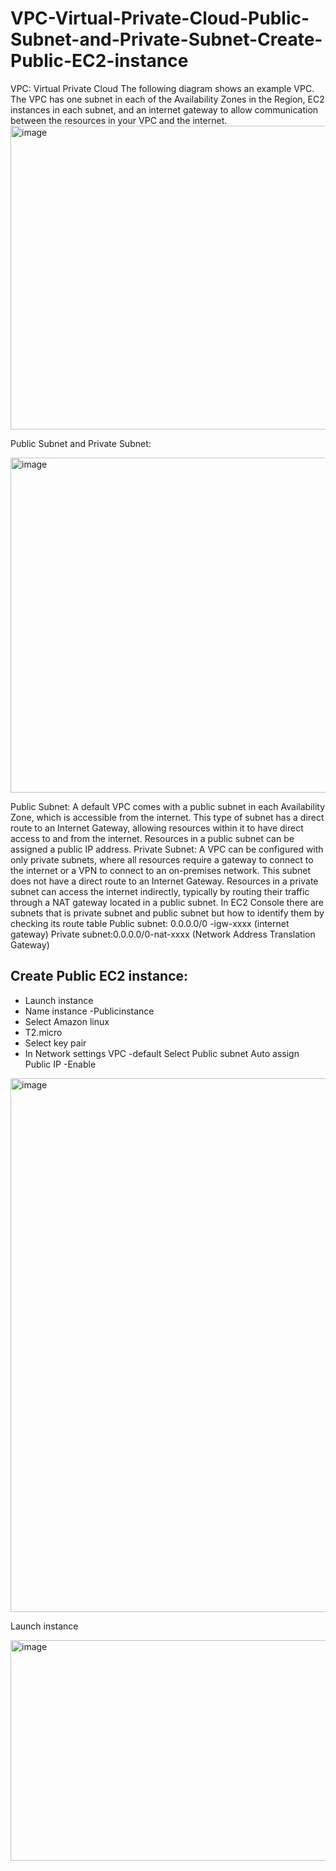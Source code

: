 # VPC-Virtual-Private-Cloud-Public-Subnet-and-Private-Subnet-Create-Public-EC2-instance

VPC: Virtual Private Cloud 
The following diagram shows an example VPC. The VPC has one subnet in each of the Availability Zones in the Region, EC2 instances in each subnet, and an internet gateway to allow communication between the resources in your VPC and the internet.
<img width="814" height="486" alt="image" src="https://github.com/user-attachments/assets/b8d4aa04-c159-4898-b65a-ea71b4ae21ab" />

Public Subnet and Private Subnet:

<img width="735" height="536" alt="image" src="https://github.com/user-attachments/assets/19676e58-dbb9-4194-be1e-5ed21d38f865" />


Public Subnet: A default VPC comes with a public subnet in each Availability Zone, which is accessible from the internet. This type of subnet has a direct route to an Internet Gateway, allowing resources within it to have direct access to and from the internet. Resources in a public subnet can be assigned a public IP address.
Private Subnet: A VPC can be configured with only private subnets, where all resources require a gateway to connect to the internet or a VPN to connect to an on-premises network. This subnet does not have a direct route to an Internet Gateway. Resources in a private subnet can access the internet indirectly, typically by routing their traffic through a NAT gateway located in a public subnet. 
In EC2 Console there are subnets that is private subnet and public subnet but how to identify them by checking its route table
Public subnet: 0.0.0.0/0 -igw-xxxx (internet gateway)
Private subnet:0.0.0.0/0-nat-xxxx (Network Address Translation Gateway)

## Create Public EC2 instance:
-	Launch instance
-	Name instance -Publicinstance
-	Select Amazon linux
-	T2.micro
-	Select key pair
-	In Network settings
  VPC -default
  Select Public subnet 
  Auto assign Public IP -Enable
  
<img width="1073" height="854" alt="image" src="https://github.com/user-attachments/assets/20fd0d67-f7af-4249-a992-f4fae438e6fa" />

Launch instance 

<img width="1244" height="353" alt="image" src="https://github.com/user-attachments/assets/1f255fc6-afa5-41c5-a898-05683127c960" />

